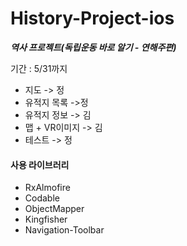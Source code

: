 # History-Project-ios
***역사 프로젝트(독립운동 바로 알기 - 연해주편)***

기간 : 5/31까지

- 지도 -> 정
- 유적지 목록 ->정
- 유적지 정보 -> 김
- 맵 + VR이미지 -> 김
- 테스트 -> 정

#### 사용 라이브러리
- RxAlmofire
- Codable
- ObjectMapper
- Kingfisher
- Navigation-Toolbar

